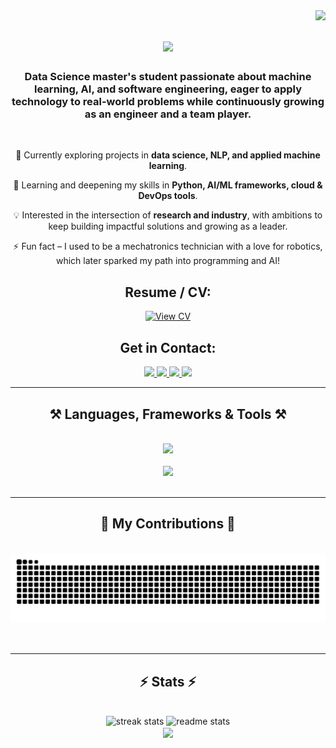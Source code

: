 <img align="right" src="https://visitor-badge.laobi.icu/badge?page_id=fran-galic.fran-galic" />

<h1 align="center">
    <img src="https://readme-typing-svg.herokuapp.com/?font=Righteous&size=35&center=true&vCenter=true&width=600&height=70&duration=4000&lines=Hi+There!+👋;+I'm+Fran+Galić!;&color=0A9548" />
</h1>

<h3 align="center">
    Data Science master's student passionate about <b>machine learning, AI, and software engineering</b>, eager to apply technology to real-world problems while continuously growing as an engineer and a team player.
</h3>

<br/>

<div align="center">
 
 🔭 Currently exploring projects in **data science, NLP, and applied machine learning**.  

 🌱 Learning and deepening my skills in **Python, AI/ML frameworks, cloud & DevOps tools**.  

 💡 Interested in the intersection of **research and industry**, with ambitions to keep building impactful solutions and growing as a leader.  

 ⚡ Fun fact – I used to be a mechatronics technician with a love for robotics, which later sparked my path into programming and AI!  

</div>

<!-- CV Section -->
<h2 align="center"><b>Resume / CV:</b></h2>
<div align="center">
  <a href="https://drive.google.com/file/d/1Deuw3TzJegorEjIcoAetHApznr-T-FwD/view?usp=sharing" target="_blank">
    <img src="https://img.shields.io/badge/View%20CV-4285F4?style=for-the-badge&logo=googledrive&logoColor=white" alt="View CV" />
  </a>
</div>

<!-- Contact Section -->
<h2 align="center"><b>Get in Contact:</b></h2>

<div align="center"> 
  <a href="mailto:fran.galic7@gmail.com">
    <img src="https://img.shields.io/badge/Gmail-E7E7E7?style=for-the-badge&logo=gmail&logoColor=red" />
  </a>
  <a href="mailto:fran.galic@fer.hr">
    <img src="https://img.shields.io/badge/Outlook-0078D4?style=for-the-badge&logo=microsoft-outlook&logoColor=white" />
  </a>
  <a href="https://linkedin.com/in/frangalic" target="_blank">
    <img src="https://img.shields.io/badge/LinkedIn-0077B5?style=for-the-badge&logo=linkedin&logoColor=white" />
  </a>
  <a href="https://github.com/fran-galic" target="_blank">
    <img src="https://img.shields.io/badge/GitHub-181717?style=for-the-badge&logo=github&logoColor=white" />
  </a>
</div>

<hr/>
 
<h2 align="center">⚒️ Languages, Frameworks & Tools ⚒️</h2>
<br/>
<div align="center">
    <!-- ML / Backend / Infra -->
    <img src="https://skillicons.dev/icons?i=python,pytorch,tensorflow,sklearn,django,postgresql,docker,kubernetes,git,linux,c,cpp" /><br><br>
    <!-- Frontend -->
    <img src="https://skillicons.dev/icons?i=react,nextjs,ts,js,html,css,nodejs" />
</div>

<br/>
<hr/>

<div align="center">
  <h2>🐍 My Contributions 🐍</h2>
  <br>
  <img alt="snake eating my contributions" src="https://raw.githubusercontent.com/fran-galic/fran-galic/output/github-contribution-grid-snake.svg" />
  <br/><br/><br/>
</div>

<hr/>

<h2 align="center">⚡ Stats ⚡</h2>
<br>
<div align=center>
  <img width=390 src="https://streak-stats.demolab.com/?user=fran-galic&count_private=true&theme=react&border_radius=10" alt="streak stats"/>
  <img width=390 src="https://github-readme-stats-fran-galics-projects.vercel.app/api?username=fran-galic&count_private=true&show_icons=true&theme=react&rank_icon=github&border_radius=10" alt="readme stats" />
  <br/>
  <img width=325 align="center" src="https://github-readme-stats.vercel.app/api/top-langs/?username=fran-galic&langs_count=10&layout=compact&theme=react&border_radius=10&size_weight=0.5&count_weight=0.5&include_all_commits=true" />
</div>
